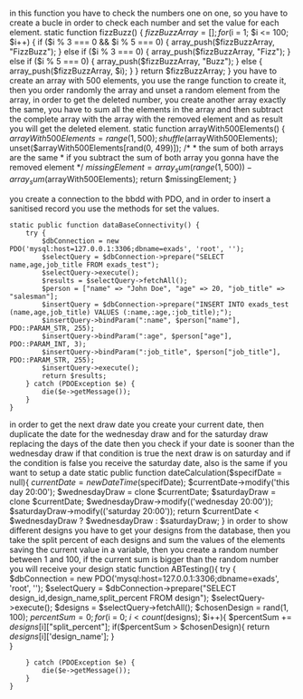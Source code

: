 in this function you have to check the numbers one on one, so you have to create
a bucle in order to check each number and set the value for each element.
    static function fizzBuzz() {
        $fizzBuzzArray = [];
        for ($i = 1; $i <= 100; $i++) {
            if ($i % 3 === 0 && $i % 5 === 0) {
                array_push($fizzBuzzArray, "FizzBuzz");
            } else if ($i % 3 === 0) {
                array_push($fizzBuzzArray, "Fizz");
            } else if ($i % 5 === 0) {
                array_push($fizzBuzzArray, "Buzz");
            } else {
                array_push($fizzBuzzArray, $i);
            }
        }
        return $fizzBuzzArray;
    }
you have to create an array with 500 elements, you use the range function to 
create it, then you order randomly the array and unset a random element from the array,
in order to get the deleted number, you create another array exactly the same,
you have to sum all the elements in the array and then subtract the complete array with
the array with the removed element and as result you will get the deleted element.
    static function arrayWith500Elements() {
        $arrayWith500Elements = range(1, 500);
        shuffle($arrayWith500Elements);
        unset($arrayWith500Elements[rand(0, 499)]);
        /*
         * the sum of both arrays are the same
         * if you subtract the sum of both array you gonna have the removed element
         */
        $missingElement = array_sum(range(1, 500)) - array_sum($arrayWith500Elements);
        return $missingElement;
    }

you create a connection to the bbdd with PDO, and in order to insert a sanitised record
you use the methods for set the values.

    static public function dataBaseConnectivity() {
        try {
            $dbConnection = new PDO('mysql:host=127.0.0.1:3306;dbname=exads', 'root', '');
            $selectQuery = $dbConnection->prepare("SELECT name,age,job_title FROM exads_test");
            $selectQuery->execute();
            $results = $selectQuery->fetchAll();
            $person = ["name" => "John Doe", "age" => 20, "job_title" => "salesman"];
            $insertQuery = $dbConnection->prepare("INSERT INTO exads_test (name,age,job_title) VALUES (:name,:age,:job_title);");
            $insertQuery->bindParam(":name", $person["name"], PDO::PARAM_STR, 255);
            $insertQuery->bindParam(":age", $person["age"], PDO::PARAM_INT, 3);
            $insertQuery->bindParam(":job_title", $person["job_title"], PDO::PARAM_STR, 255);
            $insertQuery->execute();
            return $results;
        } catch (PDOException $e) {
            die($e->getMessage());
        }
    }
in order to get the next draw date you create your current date, then duplicate 
the date for the wednesday draw and for the saturday draw replacing the days of the date
then you check if your date is sooner than the wednesday draw if that condition is true the next
draw is on saturday and if the condition is false you receive the saturday date,
 also is the same if you want to setup a date
    static public function dateCalculation($specifDate = null){
        $currentDate = new DateTime($specifDate);
        $currentDate->modify('this day 20:00');
        $wednesdayDraw = clone $currentDate;
        $saturdayDraw = clone $currentDate;
        $wednesdayDraw->modify(('wednesday 20:00'));
        $saturdayDraw->modify(('saturday 20:00'));
        return $currentDate < $wednesdayDraw ? $wednesdayDraw : $saturdayDraw;
    }
in order to show different designs you have to get your designs from the database,
then you take the split percent of each designs and sum the values of the elements
saving the current value in a variable, then you create a random number between 1 and 100,
if the current sum is bigger than the random number you will receive 
your design
    static function ABTesting(){
        try {
            $dbConnection = new PDO('mysql:host=127.0.0.1:3306;dbname=exads', 'root', '');
            $selectQuery = $dbConnection->prepare("SELECT design_id,design_name,split_percent FROM design");
            $selectQuery->execute();
            $designs = $selectQuery->fetchAll();
            $chosenDesign = rand(1, 100);
            $percentSum = 0;
            for($i = 0; $i < count($designs); $i++){
                $percentSum += $designs[$i]["split_percent"];
                if($percentSum > $chosenDesign){
                    return $designs[$i]['design_name'];
                }            
            }
           
        } catch (PDOException $e) {
            die($e->getMessage());
        }
    }